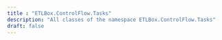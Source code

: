 ```yaml
---
title : "ETLBox.ControlFlow.Tasks"
description: "All classes of the namespace ETLBox.ControlFlow.Tasks"
draft: false
---
```

